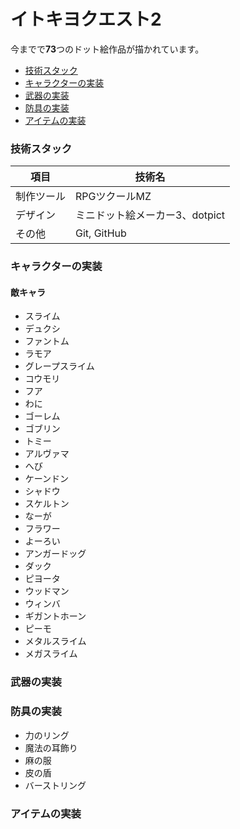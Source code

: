 # イトキヨクエスト2

<!-- PNG_COUNT_START -->
今までで**73**つのドット絵作品が描かれています。
<!-- PNG_COUNT_END -->

* [技術スタック](#技術スタック)
* [キャラクターの実装](#キャラクターの実装)
* [武器の実装](#武器の実装)
* [防具の実装](#防具の実装)
* [アイテムの実装](#アイテムの実装)

### 技術スタック
| 項目| 技術名 |
| --- | --- |
| 制作ツール | RPGツクールMZ |
| デザイン | ミニドット絵メーカー3、dotpict |
| その他 | Git, GitHub |

### キャラクターの実装

#### 敵キャラ
- スライム
- デュクシ
- ファントム
- ラモア
- グレープスライム
- コウモリ
- フア
- わに
- ゴーレム
- ゴブリン
- トミー
- アルヴァマ
- へび
- ケーンドン
- シャドウ
- スケルトン
- なーが
- フラワー
- よーろい
- アンガードッグ
- ダック
- ピヨータ
- ウッドマン
- ウィンバ
- ギガントホーン
- ピーモ
- メタルスライム
- メガスライム

### 武器の実装

### 防具の実装
- 力のリング
- 魔法の耳飾り
- 麻の服
- 皮の盾
- バーストリング

### アイテムの実装
